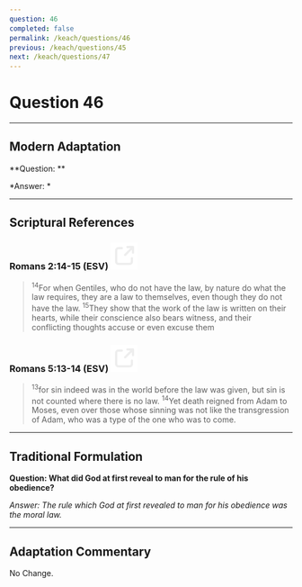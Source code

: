```yaml
---
question: 46
completed: false
permalink: /keach/questions/46
previous: /keach/questions/45
next: /keach/questions/47
---
```

# Question 46

---
## Modern Adaptation
**Question: **

*Answer: *

---
## Scriptural References
### Romans 2:14-15 (ESV) <a href="https://biblegateway.com/passage/?search=Romans+2%3A14-15&version=ESV"><img src="/assets/svg/link.svg"/></a>
> <sup>14</sup>For when Gentiles, who do not have the law, by nature do what the law requires, they are a law to themselves, even though they do not have the law.
> <sup>15</sup>They show that the work of the law is written on their hearts, while their conscience also bears witness, and their conflicting thoughts accuse or even excuse them

### Romans 5:13-14 (ESV) <a href="https://biblegateway.com/passage/?search=Romans+5%3A13-14&version=ESV"><img src="/assets/svg/link.svg"/></a>
> <sup>13</sup>for sin indeed was in the world before the law was given, but sin is not counted where there is no law.
> <sup>14</sup>Yet death reigned from Adam to Moses, even over those whose sinning was not like the transgression of Adam, who was a type of the one who was to come.


---
## Traditional Formulation
**Question: What did God at first reveal to man for the rule of his obedience?**

*Answer: The rule which God at first revealed to man for his obedience was the moral law.*

---
## Adaptation Commentary
No Change.